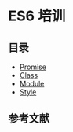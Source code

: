 # ES6 培训

## 目录

- [Promise](./promise/README.md)
- [Class](./class/README.md)
- [Module](./module/README.md)
- [Style](./style/README.md)

## 参考文献